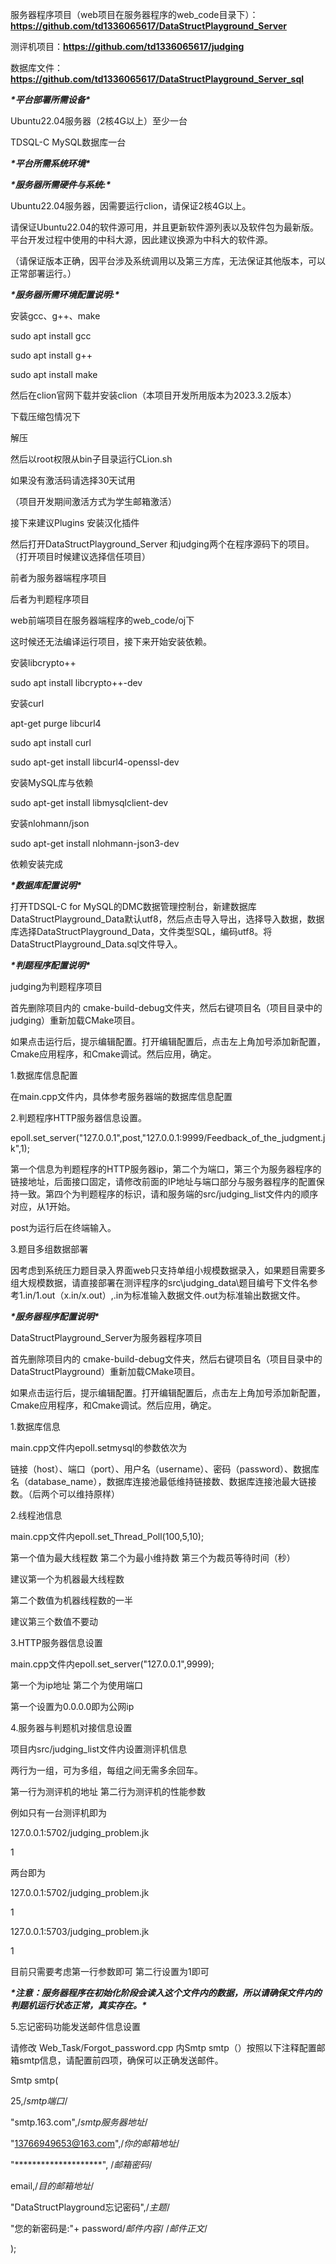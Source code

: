 服务器程序项目（web项目在服务器程序的web_code目录下）：**https://github.com/td1336065617/DataStructPlayground_Server**

测评机项目：**https://github.com/td1336065617/judging**

数据库文件：**https://github.com/td1336065617/DataStructPlayground_Server_sql**

***\*平台部署所需设备\****

Ubuntu22.04服务器（2核4G以上）至少一台

TDSQL-C MySQL数据库一台

***\*平台所需系统环境\****

***\*服务器所需硬件与系统:\****

Ubuntu22.04服务器，因需要运行clion，请保证2核4G以上。

请保证Ubuntu22.04的软件源可用，并且更新软件源列表以及软件包为最新版。平台开发过程中使用的中科大源，因此建议换源为中科大的软件源。

（请保证版本正确，因平台涉及系统调用以及第三方库，无法保证其他版本，可以正常部署运行。）

***\*服务器所需环境配置说明:\****

安装gcc、g++、make

sudo apt install gcc

sudo apt install g++

sudo apt install make

然后在clion官网下载并安装clion（本项目开发所用版本为2023.3.2版本）

下载压缩包情况下

解压

然后以root权限从bin子目录运行CLion.sh

如果没有激活码请选择30天试用

（项目开发期间激活方式为学生邮箱激活）

接下来建议Plugins 安装汉化插件

然后打开DataStructPlayground_Server 和judging两个在程序源码下的项目。（打开项目时候建议选择信任项目）

前者为服务器端程序项目 

后者为判题程序项目 

web前端项目在服务器端程序的web_code/oj下

 

这时候还无法编译运行项目，接下来开始安装依赖。

 

安装libcrypto++

sudo apt install libcrypto++-dev

 

安装curl

apt-get purge libcurl4

sudo apt  install curl

sudo apt-get install libcurl4-openssl-dev

 

安装MySQL库与依赖

sudo apt-get install libmysqlclient-dev

 

安装nlohmann/json

sudo apt-get install nlohmann-json3-dev

 

依赖安装完成

***\*数据库配置说明\****

打开TDSQL-C for MySQL的DMC数据管理控制台，新建数据库DataStructPlayground_Data默认utf8，然后点击导入导出，选择导入数据，数据库选择DataStructPlayground_Data，文件类型SQL，编码utf8。将DataStructPlayground_Data.sql文件导入。

***\*判题程序配置说明\****

judging为判题程序项目

首先删除项目内的 cmake-build-debug文件夹，然后右键项目名（项目目录中的judging）重新加载CMake项目。

如果点击运行后，提示编辑配置。打开编辑配置后，点击左上角加号添加新配置，Cmake应用程序，和Cmake调试。然后应用，确定。

1.数据库信息配置

在main.cpp文件内，具体参考服务器端的数据库信息配置

 

2.判题程序HTTP服务器信息设置。

epoll.set_server("127.0.0.1",post,"127.0.0.1:9999/Feedback_of_the_judgment.jk",1);

第一个信息为判题程序的HTTP服务器ip，第二个为端口，第三个为服务器程序的链接地址，后面接口固定，请修改前面的IP地址与端口部分与服务器程序的配置保持一致。第四个为判题程序的标识，请和服务端的src/judging_list文件内的顺序对应，从1开始。

post为运行后在终端输入。

3.题目多组数据部署

因考虑到系统压力题目录入界面web只支持单组小规模数据录入，如果题目需要多组大规模数据，请直接部署在测评程序的src\judging_data\题目编号下文件名参考1.in/1.out（x.in/x.out）,.in为标准输入数据文件.out为标准输出数据文件。

 

***\*服务器程序配置说明\****

DataStructPlayground_Server为服务器程序项目

首先删除项目内的 cmake-build-debug文件夹，然后右键项目名（项目目录中的DataStructPlayground）重新加载CMake项目。

如果点击运行后，提示编辑配置。打开编辑配置后，点击左上角加号添加新配置，Cmake应用程序，和Cmake调试。然后应用，确定。

1.数据库信息

main.cpp文件内epoll.setmysql的参数依次为

链接（host）、端口（port）、用户名（username）、密码（password）、数据库名（database_name），数据库连接池最低维持链接数、数据库连接池最大链接数。（后两个可以维持原样）

 

2.线程池信息

 main.cpp文件内epoll.set_Thread_Poll(100,5,10);

第一个值为最大线程数 第二个为最小维持数 第三个为裁员等待时间（秒）

建议第一个为机器最大线程数 

第二个数值为机器线程数的一半 

建议第三个数值不要动

 

3.HTTP服务器信息设置

main.cpp文件内epoll.set_server("127.0.0.1",9999);

第一个为ip地址 第二个为使用端口

第一个设置为0.0.0.0即为公网ip

 

4.服务器与判题机对接信息设置

项目内src/judging_list文件内设置测评机信息

两行为一组，可为多组，每组之间无需多余回车。

第一行为测评机的地址 第二行为测评机的性能参数

例如只有一台测评机即为

127.0.0.1:5702/judging_problem.jk

1

两台即为

127.0.0.1:5702/judging_problem.jk

1

127.0.0.1:5703/judging_problem.jk

1

目前只需要考虑第一行参数即可 第二行设置为1即可

***\*注意：服务器程序在初始化阶段会读入这个文件内的数据，所以请确保文件内的判题机运行状态正常，真实存在。\****

 

5.忘记密码功能发送邮件信息设置

请修改 Web_Task/Forgot_password.cpp 内Smtp smtp（）按照以下注释配置邮箱smtp信息，请配置前四项，确保可以正确发送邮件。

Smtp smtp(

25,/*smtp端口*/

"smtp.163.com",/*smtp服务器地址*/

"13766949653@163.com",/*你的邮箱地址*/

"********************",    /*邮箱密码*/

email,/*目的邮箱地址*/

"DataStructPlayground忘记密码",/*主题*/

"您的新密码是:"+ password/*邮件内容*/														/*邮件正文*/

);
